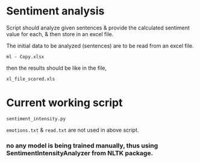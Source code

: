 # Sentiment analysis

Script should analyze given sentences & provide the calculated sentiment value for each,
& then store in an excel file.

The initial data to be analyzed (sentences) are to be read from an excel file.

```ml - Copy.xlsx```

then the results should be like in the file,

```xl_file_scored.xls```


# Current working script
```sentiment_intensity.py```

```emotions.txt``` & ```read.txt``` are not used in above script.

### no any model is being trained manually, thus using SentimentIntensityAnalyzer from NLTK package.

